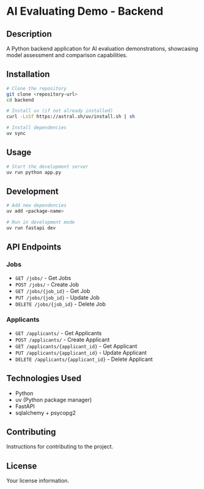 # AI Evaluating Demo - Backend

## Description
A Python backend application for AI evaluation demonstrations, showcasing model assessment and comparison capabilities.

## Installation
```bash
# Clone the repository
git clone <repository-url>
cd backend

# Install uv (if not already installed)
curl -LsSf https://astral.sh/uv/install.sh | sh

# Install dependencies
uv sync
```

## Usage
```bash
# Start the development server
uv run python app.py
```

## Development
```bash
# Add new dependencies
uv add <package-name>

# Run in development mode
uv run fastapi dev
```

## API Endpoints

### Jobs
- `GET /jobs/` - Get Jobs
- `POST /jobs/` - Create Job
- `GET /jobs/{job_id}` - Get Job
- `PUT /jobs/{job_id}` - Update Job
- `DELETE /jobs/{job_id}` - Delete Job

### Applicants
- `GET /applicants/` - Get Applicants
- `POST /applicants/` - Create Applicant
- `GET /applicants/{applicant_id}` - Get Applicant
- `PUT /applicants/{applicant_id}` - Update Applicant
- `DELETE /applicants/{applicant_id}` - Delete Applicant

## Technologies Used
- Python
- uv (Python package manager)
- FastAPI
- sqlalchemy + psycopg2

## Contributing
Instructions for contributing to the project.

## License
Your license information.